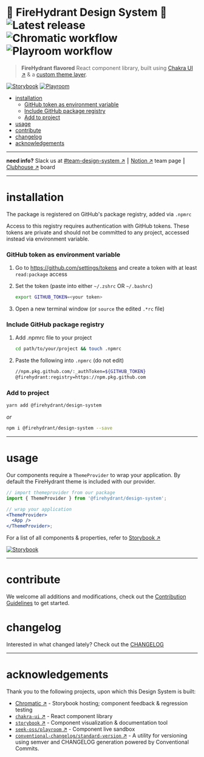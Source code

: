 🌈 FireHydrant Design System 🦄  
![Latest release](https://img.shields.io/github/v/release/firehydrant/design-system)
![Chromatic workflow](https://github.com/firehydrant/design-system/actions/workflows/chromatic.yml/badge.svg)
![Playroom workflow](https://github.com/firehydrant/design-system/actions/workflows/playroom.yml/badge.svg)<!-- omit in toc -->
===============================

> **FireHydrant flavored** React component library, built using [Chakra UI ↗️](https://chakra-ui.com/) &amp; a [custom theme layer](./lib/theme/index.js).

[![Storybook](https://raw.githubusercontent.com/storybooks/brand/master/badge/badge-storybook.svg)][storybook]
[![Playroom](https://img.shields.io/badge/playroom-live-614ab6)][playroom]

- [installation](#installation)
    - [GitHub token as environment variable](#github-token-as-environment-variable)
    - [Include GitHub package registry](#include-github-package-registry)
    - [Add to project](#add-to-project)
- [usage](#usage)
- [contribute](#contribute)
- [changelog](#changelog)
- [acknowledgements](#acknowledgements)

---

**need info?** Slack us at [#team-design-system ↗️][slack] ⎮ [Notion ↗️][notion] team page ⎮ [Clubhouse ↗️][clubhouse] board

---

# installation

The package is registered on GitHub's package registry, added via `.npmrc`

Access to this registry requires authentication with GitHub tokens. These tokens are private and should not be committed to any project, accessed instead via environment variable.

### GitHub token as environment variable

1. Go to https://github.com/settings/tokens and create a token with at least `read:package` access

2. Set the token (paste into either `~/.zshrc` OR `~/.bashrc`)

   ```sh
   export GITHUB_TOKEN=<your token>
   ```

3. Open a new terminal window (or `source` the edited `.*rc` file)

### Include GitHub package registry

1. Add .npmrc file to your project

   ```sh
   cd path/to/your/project && touch .npmrc
   ```

2. Paste the following into `.npmrc` (do not edit)
   ```sh
   //npm.pkg.github.com/:_authToken=${GITHUB_TOKEN}
   @firehydrant:registry=https://npm.pkg.github.com
   ```

### Add to project

```sh
yarn add @firehydrant/design-system
```

_or_

```sh
npm i @firehydrant/design-system --save
```

---

# usage

Our components require a `ThemeProvider` to wrap your application. By default the FireHydrant theme is included with our provider.

```jsx
// import themeprovider from our package
import { ThemeProvider } from '@firehydrant/design-system';

// wrap your application
<ThemeProvider>
  <App />
</ThemeProvider>;
```

For a list of all components & properties, refer to [Storybook ↗️][storybook]

[![Storybook](https://raw.githubusercontent.com/storybooks/brand/master/badge/badge-storybook.svg)][storybook]

---

# contribute

We welcome all additions and modifications, check out the [Contribution Guidelines](./CONTRIBUTING.md) to get started.

# changelog

Interested in what changed lately? Check out the [CHANGELOG](./CHANGELOG.md)

---

# acknowledgements

Thank you to the following projects, upon which this Design System is built:

- [Chromatic ↗️](https://www.chromatic.com/) - Storybook hosting; component feedback & regression testing
- [`chakra-ui` ↗️](https://github.com/chakra-ui/chakra-ui) - React component library
- [`storybook` ↗️](https://github.com/storybookjs/storybook) - Component visualization & documentation tool
- [`seek-oss/playroom` ↗️](https://github.com/seek-oss/playroom) - Component live sandbox
- [`conventional-changelog/standard-version` ↗️](https://github.com/conventional-changelog/standard-version) - A utility for versioning using semver and CHANGELOG generation powered by Conventional Commits.

[storybook]: https://main--607731addb01d30021caeac2.chromatic.com/
[playroom]: https://firehydrant.github.io/design-system/
[release]: https://github.com/firehydrant/design-system/releases
[slack]: https://firehydrant.slack.com/archives/C01GRKLDRB9
[notion]: https://www.notion.so/firehydrant/Design-System-c4e554d509414719908eedb9dcc0c417
[clubhouse]: https://app.clubhouse.io/firehydrant/project/18818/design-system
